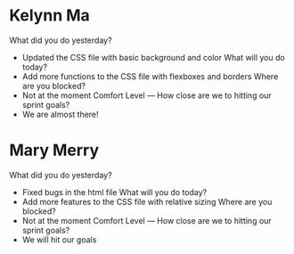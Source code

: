 # Kelynn Ma
What did you do yesterday?
  - Updated the CSS file with basic background and color
What will you do today?
  - Add more functions to the CSS file with flexboxes and borders
Where are you blocked?
  - Not at the moment
Comfort Level — How close are we to hitting our sprint goals?
  - We are almost there!
  
# Mary Merry
What did you do yesterday?
  - Fixed bugs in the html file
What will you do today?
  - Add more features to the CSS file with relative sizing
Where are you blocked?
  - Not at the moment
Comfort Level — How close are we to hitting our sprint goals?
  - We will hit our goals
